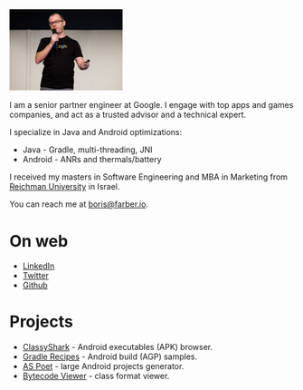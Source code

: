 
<img src="img/Header.jpg" width="200"/>

I am a senior partner engineer at Google. I engage with top apps and games companies, and act 
as a trusted advisor and a technical expert.

I specialize in Java and Android optimizations: 
* Java - Gradle, multi-threading, JNI
* Android - ANRs and thermals/battery  

I received my masters in Software Engineering and MBA in Marketing from [Reichman 
University](https://www.runi.ac.il/en/) in Israel.

You can reach me at <boris@farber.io>.

# On web
* [LinkedIn](https://www.linkedin.com/in/borisfarber/) 
* [Twitter](https://x.com/BorisFarber) 
* [Github](https://github.com/borisf) 

# Projects
* [ClassyShark](https://github.com/google/android-classyshark) - Android executables (APK) browser.
* [Gradle Recipes](https://github.com/android/gradle-recipes) - Android build (AGP) samples. 
* [AS Poet](https://github.com/android/android-studio-poet) - large Android projects generator.
* [Bytecode Viewer](https://github.com/borisf/classyshark-bytecode-viewer) - class format viewer. 

